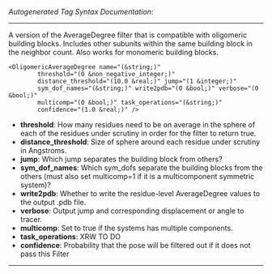 _Autogenerated Tag Syntax Documentation:_

---
A version of the AverageDegree filter that is compatible with oligomeric building blocks. Includes other subunits within the same building block in the neighbor count. Also works for monomeric building blocks.

```
<OligomericAverageDegree name="(&string;)"
        threshold="(0 &non_negative_integer;)"
        distance_threshold="(10.0 &real;)" jump="(1 &integer;)"
        sym_dof_names="(&string;)" write2pdb="(0 &bool;)" verbose="(0 &bool;)"
        multicomp="(0 &bool;)" task_operations="(&string;)"
        confidence="(1.0 &real;)" />
```

-   **threshold**: How many residues need to be on average in the sphere of each of the residues under scrutiny in order for the filter to return true.
-   **distance_threshold**: Size of sphere around each residue under scrutiny in Angstroms.
-   **jump**: Which jump separates the building block from others?
-   **sym_dof_names**: Which sym_dofs separate the building blocks from the others (must also set multicomp=1 if it is a multicomponent symmetric system)?
-   **write2pdb**: Whether to write the residue-level AverageDegree values to the output .pdb file.
-   **verbose**: Output jump and corresponding displacement or angle to tracer.
-   **multicomp**: Set to true if the systems has multiple components.
-   **task_operations**: XRW TO DO
-   **confidence**: Probability that the pose will be filtered out if it does not pass this Filter

---
